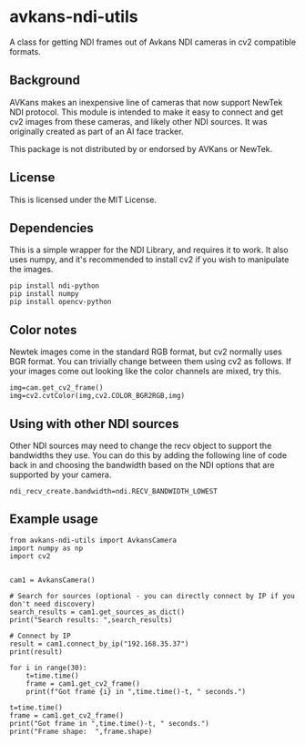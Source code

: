 # avkans-ndi-utils
A class for getting NDI frames out of Avkans NDI cameras in cv2 compatible formats.

## Background
AVKans makes an inexpensive line of cameras that now support NewTek NDI protocol.   This module is intended to make it easy to connect and get cv2 images from these cameras, and likely other NDI sources.   It was originally created as part of an AI face tracker.

This package is not distributed by or endorsed by AVKans or NewTek.

## License
This is licensed under the MIT License.

## Dependencies
This is a simple wrapper for the NDI Library, and requires it to work.   It also uses numpy, and it's recommended to install cv2 if you wish to manipulate the images.
```
pip install ndi-python
pip install numpy
pip install opencv-python
```

## Color notes
Newtek images come in the standard RGB format, but cv2 normally uses BGR format.   You can trivially change between them using cv2 as follows.   If your images come out looking like the color channels are mixed, try this.
```
img=cam.get_cv2_frame()
img=cv2.cvtColor(img,cv2.COLOR_BGR2RGB,img)
```

## Using with other NDI sources
Other NDI sources may need to change the recv object to support the bandwidths they use.  You can do this by adding the following line of code back in and choosing the bandwidth based on the NDI options that are supported by your camera.
```
ndi_recv_create.bandwidth=ndi.RECV_BANDWIDTH_LOWEST
```
## Example usage

```
from avkans-ndi-utils import AvkansCamera
import numpy as np
import cv2


cam1 = AvkansCamera()

# Search for sources (optional - you can directly connect by IP if you don't need discovery)
search_results = cam1.get_sources_as_dict()
print("Search results: ",search_results)

# Connect by IP
result = cam1.connect_by_ip("192.168.35.37")
print(result)

for i in range(30):
    t=time.time()
    frame = cam1.get_cv2_frame()
    print(f"Got frame {i} in ",time.time()-t, " seconds.")

t=time.time()
frame = cam1.get_cv2_frame()
print("Got frame in ",time.time()-t, " seconds.")
print("Frame shape:  ",frame.shape)





```


